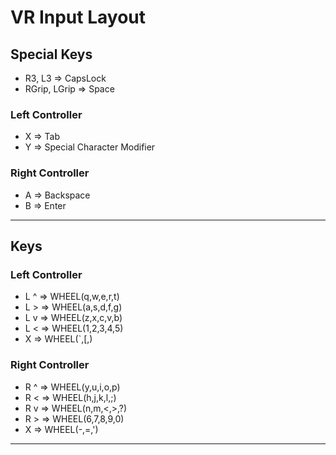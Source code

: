 # VR Input Layout

## Special Keys

* R3, L3            => CapsLock
* RGrip, LGrip      => Space

### Left Controller

* X => Tab
* Y => Special Character Modifier

### Right Controller

* A => Backspace
* B => Enter

---

## Keys

### Left Controller

* L ^  => WHEEL(q,w,e,r,t)
* L >  => WHEEL(a,s,d,f,g)
* L v  => WHEEL(z,x,c,v,b)
* L <   => WHEEL(1,2,3,4,5)
* X     => WHEEL(`,[,\)

### Right Controller

* R ^  => WHEEL(y,u,i,o,p)
* R <  => WHEEL(h,j,k,l,;)
* R v  => WHEEL(n,m,<,>,?)
* R >   => WHEEL(6,7,8,9,0)
* X     => WHEEL(-,=,')

---